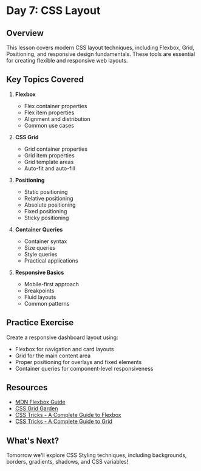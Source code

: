 # Day 7: CSS Layout

## Overview
This lesson covers modern CSS layout techniques, including Flexbox, Grid, Positioning, and responsive design fundamentals. These tools are essential for creating flexible and responsive web layouts.

## Key Topics Covered
1. **Flexbox**
   - Flex container properties
   - Flex item properties
   - Alignment and distribution
   - Common use cases

2. **CSS Grid**
   - Grid container properties
   - Grid item properties
   - Grid template areas
   - Auto-fit and auto-fill

3. **Positioning**
   - Static positioning
   - Relative positioning
   - Absolute positioning
   - Fixed positioning
   - Sticky positioning

4. **Container Queries**
   - Container syntax
   - Size queries
   - Style queries
   - Practical applications

5. **Responsive Basics**
   - Mobile-first approach
   - Breakpoints
   - Fluid layouts
   - Common patterns

## Practice Exercise
Create a responsive dashboard layout using:
- Flexbox for navigation and card layouts
- Grid for the main content area
- Proper positioning for overlays and fixed elements
- Container queries for component-level responsiveness

## Resources
- [MDN Flexbox Guide](https://developer.mozilla.org/en-US/docs/Learn/CSS/CSS_layout/Flexbox)
- [CSS Grid Garden](https://cssgridgarden.com/)
- [CSS Tricks - A Complete Guide to Flexbox](https://css-tricks.com/snippets/css/a-guide-to-flexbox/)
- [CSS Tricks - A Complete Guide to Grid](https://css-tricks.com/snippets/css/complete-guide-grid/)

## What's Next?
Tomorrow we'll explore CSS Styling techniques, including backgrounds, borders, gradients, shadows, and CSS variables! 